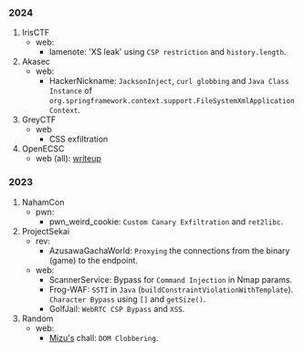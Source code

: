 ### 2024
1. IrisCTF
	- web:
		- lamenote: 'XS leak' using `CSP restriction` and `history.length`. 
2. Akasec
	- web:
		- HackerNickname: `JacksonInject`, `curl globbing` and `Java Class Instance` of `org.springframework.context.support.FileSystemXmlApplicationContext`. 
3. GreyCTF
	- web
		- CSS exfiltration
4. OpenECSC
	- web (all): [writeup](https://albertofdr.github.io/post/openecsc2024-round1-web-writeup/)

### 2023
1. NahamCon
	- pwn:
		- pwn_weird_cookie: `Custom Canary Exfiltration` and `ret2libc`.
2. ProjectSekai
	- rev:
		- AzusawaGachaWorld: `Proxying` the connections from the binary (game) to the endpoint.
	- web:
		- ScannerService: Bypass for `Command Injection` in Nmap params.
		- Frog-WAF: `SSTI` in `Java` (`buildConstraintViolationWithTemplate`). `Character Bypass` using `[]` and `getSize()`.
		- GolfJail: `WebRTC CSP Bypass` and `XSS`.
3. Random
	- web:
		- [Mizu's](https://twitter.com/kevin_mizu) chall: `DOM Clobbering`.
